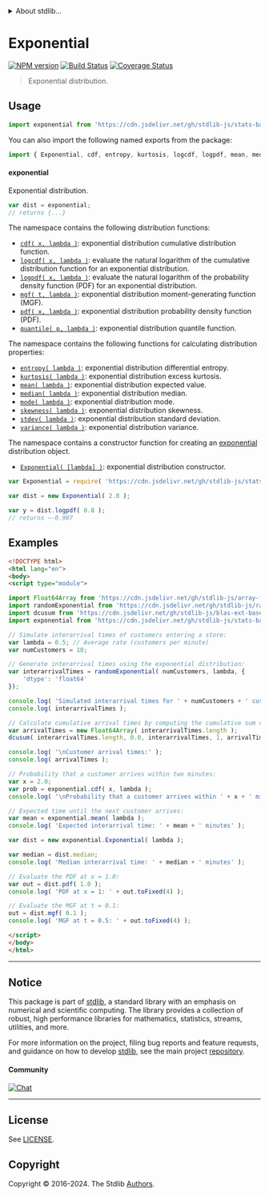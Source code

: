 <!--

@license Apache-2.0

Copyright (c) 2018 The Stdlib Authors.

Licensed under the Apache License, Version 2.0 (the "License");
you may not use this file except in compliance with the License.
You may obtain a copy of the License at

   http://www.apache.org/licenses/LICENSE-2.0

Unless required by applicable law or agreed to in writing, software
distributed under the License is distributed on an "AS IS" BASIS,
WITHOUT WARRANTIES OR CONDITIONS OF ANY KIND, either express or implied.
See the License for the specific language governing permissions and
limitations under the License.

-->


<details>
  <summary>
    About stdlib...
  </summary>
  <p>We believe in a future in which the web is a preferred environment for numerical computation. To help realize this future, we've built stdlib. stdlib is a standard library, with an emphasis on numerical and scientific computation, written in JavaScript (and C) for execution in browsers and in Node.js.</p>
  <p>The library is fully decomposable, being architected in such a way that you can swap out and mix and match APIs and functionality to cater to your exact preferences and use cases.</p>
  <p>When you use stdlib, you can be absolutely certain that you are using the most thorough, rigorous, well-written, studied, documented, tested, measured, and high-quality code out there.</p>
  <p>To join us in bringing numerical computing to the web, get started by checking us out on <a href="https://github.com/stdlib-js/stdlib">GitHub</a>, and please consider <a href="https://opencollective.com/stdlib">financially supporting stdlib</a>. We greatly appreciate your continued support!</p>
</details>

# Exponential

[![NPM version][npm-image]][npm-url] [![Build Status][test-image]][test-url] [![Coverage Status][coverage-image]][coverage-url] <!-- [![dependencies][dependencies-image]][dependencies-url] -->

> Exponential distribution.



<section class="usage">

## Usage

```javascript
import exponential from 'https://cdn.jsdelivr.net/gh/stdlib-js/stats-base-dists-exponential@esm/index.mjs';
```

You can also import the following named exports from the package:

```javascript
import { Exponential, cdf, entropy, kurtosis, logcdf, logpdf, mean, median, mgf, mode, pdf, quantile, skewness, stdev, variance } from 'https://cdn.jsdelivr.net/gh/stdlib-js/stats-base-dists-exponential@esm/index.mjs';
```

#### exponential

Exponential distribution.

```javascript
var dist = exponential;
// returns {...}
```

The namespace contains the following distribution functions:

<!-- <toc pattern="*+(cdf|pdf|mgf|quantile)*"> -->

<div class="namespace-toc">

-   <span class="signature">[`cdf( x, lambda )`][@stdlib/stats/base/dists/exponential/cdf]</span><span class="delimiter">: </span><span class="description">exponential distribution cumulative distribution function.</span>
-   <span class="signature">[`logcdf( x, lambda )`][@stdlib/stats/base/dists/exponential/logcdf]</span><span class="delimiter">: </span><span class="description">evaluate the natural logarithm of the cumulative distribution function for an exponential distribution.</span>
-   <span class="signature">[`logpdf( x, lambda )`][@stdlib/stats/base/dists/exponential/logpdf]</span><span class="delimiter">: </span><span class="description">evaluate the natural logarithm of the probability density function (PDF) for an exponential distribution.</span>
-   <span class="signature">[`mgf( t, lambda )`][@stdlib/stats/base/dists/exponential/mgf]</span><span class="delimiter">: </span><span class="description">exponential distribution moment-generating function (MGF).</span>
-   <span class="signature">[`pdf( x, lambda )`][@stdlib/stats/base/dists/exponential/pdf]</span><span class="delimiter">: </span><span class="description">exponential distribution probability density function (PDF).</span>
-   <span class="signature">[`quantile( p, lambda )`][@stdlib/stats/base/dists/exponential/quantile]</span><span class="delimiter">: </span><span class="description">exponential distribution quantile function.</span>

</div>

<!-- </toc> -->

The namespace contains the following functions for calculating distribution properties:

<!-- <toc pattern="*+(entropy|kurtosis|mean|median|mode|skewness|stdev|variance)*"> -->

<div class="namespace-toc">

-   <span class="signature">[`entropy( lambda )`][@stdlib/stats/base/dists/exponential/entropy]</span><span class="delimiter">: </span><span class="description">exponential distribution differential entropy.</span>
-   <span class="signature">[`kurtosis( lambda )`][@stdlib/stats/base/dists/exponential/kurtosis]</span><span class="delimiter">: </span><span class="description">exponential distribution excess kurtosis.</span>
-   <span class="signature">[`mean( lambda )`][@stdlib/stats/base/dists/exponential/mean]</span><span class="delimiter">: </span><span class="description">exponential distribution expected value.</span>
-   <span class="signature">[`median( lambda )`][@stdlib/stats/base/dists/exponential/median]</span><span class="delimiter">: </span><span class="description">exponential distribution median.</span>
-   <span class="signature">[`mode( lambda )`][@stdlib/stats/base/dists/exponential/mode]</span><span class="delimiter">: </span><span class="description">exponential distribution mode.</span>
-   <span class="signature">[`skewness( lambda )`][@stdlib/stats/base/dists/exponential/skewness]</span><span class="delimiter">: </span><span class="description">exponential distribution skewness.</span>
-   <span class="signature">[`stdev( lambda )`][@stdlib/stats/base/dists/exponential/stdev]</span><span class="delimiter">: </span><span class="description">exponential distribution standard deviation.</span>
-   <span class="signature">[`variance( lambda )`][@stdlib/stats/base/dists/exponential/variance]</span><span class="delimiter">: </span><span class="description">exponential distribution variance.</span>

</div>

<!-- </toc> -->

The namespace contains a constructor function for creating an [exponential][exponential-distribution] distribution object.

<!-- <toc pattern="*ctor*"> -->

<div class="namespace-toc">

-   <span class="signature">[`Exponential( [lambda] )`][@stdlib/stats/base/dists/exponential/ctor]</span><span class="delimiter">: </span><span class="description">exponential distribution constructor.</span>

</div>

<!-- </toc> -->

```javascript
var Exponential = require( 'https://cdn.jsdelivr.net/gh/stdlib-js/stats-base-dists-exponential' ).Exponential;

var dist = new Exponential( 2.0 );

var y = dist.logpdf( 0.8 );
// returns ~-0.907
```

</section>

<!-- /.usage -->

<section class="examples">

## Examples

<!-- TODO: better examples -->

<!-- eslint no-undef: "error" -->

```html
<!DOCTYPE html>
<html lang="en">
<body>
<script type="module">

import Float64Array from 'https://cdn.jsdelivr.net/gh/stdlib-js/array-float64@esm/index.mjs';
import randomExponential from 'https://cdn.jsdelivr.net/gh/stdlib-js/random-array-exponential@esm/index.mjs';
import dcusum from 'https://cdn.jsdelivr.net/gh/stdlib-js/blas-ext-base-dcusum@esm/index.mjs';
import exponential from 'https://cdn.jsdelivr.net/gh/stdlib-js/stats-base-dists-exponential@esm/index.mjs';

// Simulate interarrival times of customers entering a store:
var lambda = 0.5; // Average rate (customers per minute)
var numCustomers = 10;

// Generate interarrival times using the exponential distribution:
var interarrivalTimes = randomExponential( numCustomers, lambda, {
    'dtype': 'float64'
});

console.log( 'Simulated interarrival times for ' + numCustomers + ' customers:' );
console.log( interarrivalTimes );

// Calculate cumulative arrival times by computing the cumulative sum of interarrival times:
var arrivalTimes = new Float64Array( interarrivalTimes.length );
dcusum( interarrivalTimes.length, 0.0, interarrivalTimes, 1, arrivalTimes, 1 );

console.log( '\nCustomer arrival times:' );
console.log( arrivalTimes );

// Probability that a customer arrives within two minutes:
var x = 2.0;
var prob = exponential.cdf( x, lambda );
console.log( '\nProbability that a customer arrives within ' + x + ' minutes: ' + prob.toFixed(4) );

// Expected time until the next customer arrives:
var mean = exponential.mean( lambda );
console.log( 'Expected interarrival time: ' + mean + ' minutes' );

var dist = new exponential.Exponential( lambda );

var median = dist.median;
console.log( 'Median interarrival time: ' + median + ' minutes' );

// Evaluate the PDF at x = 1.0:
var out = dist.pdf( 1.0 );
console.log( 'PDF at x = 1: ' + out.toFixed(4) );

// Evaluate the MGF at t = 0.1:
out = dist.mgf( 0.1 );
console.log( 'MGF at t = 0.5: ' + out.toFixed(4) );

</script>
</body>
</html>
```

</section>

<!-- /.examples -->

<!-- Section for related `stdlib` packages. Do not manually edit this section, as it is automatically populated. -->

<section class="related">

</section>

<!-- /.related -->

<!-- Section for all links. Make sure to keep an empty line after the `section` element and another before the `/section` close. -->


<section class="main-repo" >

* * *

## Notice

This package is part of [stdlib][stdlib], a standard library with an emphasis on numerical and scientific computing. The library provides a collection of robust, high performance libraries for mathematics, statistics, streams, utilities, and more.

For more information on the project, filing bug reports and feature requests, and guidance on how to develop [stdlib][stdlib], see the main project [repository][stdlib].

#### Community

[![Chat][chat-image]][chat-url]

---

## License

See [LICENSE][stdlib-license].


## Copyright

Copyright &copy; 2016-2024. The Stdlib [Authors][stdlib-authors].

</section>

<!-- /.stdlib -->

<!-- Section for all links. Make sure to keep an empty line after the `section` element and another before the `/section` close. -->

<section class="links">

[npm-image]: http://img.shields.io/npm/v/@stdlib/stats-base-dists-exponential.svg
[npm-url]: https://npmjs.org/package/@stdlib/stats-base-dists-exponential

[test-image]: https://github.com/stdlib-js/stats-base-dists-exponential/actions/workflows/test.yml/badge.svg?branch=main
[test-url]: https://github.com/stdlib-js/stats-base-dists-exponential/actions/workflows/test.yml?query=branch:main

[coverage-image]: https://img.shields.io/codecov/c/github/stdlib-js/stats-base-dists-exponential/main.svg
[coverage-url]: https://codecov.io/github/stdlib-js/stats-base-dists-exponential?branch=main

<!--

[dependencies-image]: https://img.shields.io/david/stdlib-js/stats-base-dists-exponential.svg
[dependencies-url]: https://david-dm.org/stdlib-js/stats-base-dists-exponential/main

-->

[chat-image]: https://img.shields.io/gitter/room/stdlib-js/stdlib.svg
[chat-url]: https://app.gitter.im/#/room/#stdlib-js_stdlib:gitter.im

[stdlib]: https://github.com/stdlib-js/stdlib

[stdlib-authors]: https://github.com/stdlib-js/stdlib/graphs/contributors

[umd]: https://github.com/umdjs/umd
[es-module]: https://developer.mozilla.org/en-US/docs/Web/JavaScript/Guide/Modules

[deno-url]: https://github.com/stdlib-js/stats-base-dists-exponential/tree/deno
[deno-readme]: https://github.com/stdlib-js/stats-base-dists-exponential/blob/deno/README.md
[umd-url]: https://github.com/stdlib-js/stats-base-dists-exponential/tree/umd
[umd-readme]: https://github.com/stdlib-js/stats-base-dists-exponential/blob/umd/README.md
[esm-url]: https://github.com/stdlib-js/stats-base-dists-exponential/tree/esm
[esm-readme]: https://github.com/stdlib-js/stats-base-dists-exponential/blob/esm/README.md
[branches-url]: https://github.com/stdlib-js/stats-base-dists-exponential/blob/main/branches.md

[stdlib-license]: https://raw.githubusercontent.com/stdlib-js/stats-base-dists-exponential/main/LICENSE

[exponential-distribution]: https://en.wikipedia.org/wiki/Exponential_distribution

<!-- <toc-links> -->

[@stdlib/stats/base/dists/exponential/ctor]: https://github.com/stdlib-js/stats-base-dists-exponential-ctor/tree/esm

[@stdlib/stats/base/dists/exponential/entropy]: https://github.com/stdlib-js/stats-base-dists-exponential-entropy/tree/esm

[@stdlib/stats/base/dists/exponential/kurtosis]: https://github.com/stdlib-js/stats-base-dists-exponential-kurtosis/tree/esm

[@stdlib/stats/base/dists/exponential/mean]: https://github.com/stdlib-js/stats-base-dists-exponential-mean/tree/esm

[@stdlib/stats/base/dists/exponential/median]: https://github.com/stdlib-js/stats-base-dists-exponential-median/tree/esm

[@stdlib/stats/base/dists/exponential/mode]: https://github.com/stdlib-js/stats-base-dists-exponential-mode/tree/esm

[@stdlib/stats/base/dists/exponential/skewness]: https://github.com/stdlib-js/stats-base-dists-exponential-skewness/tree/esm

[@stdlib/stats/base/dists/exponential/stdev]: https://github.com/stdlib-js/stats-base-dists-exponential-stdev/tree/esm

[@stdlib/stats/base/dists/exponential/variance]: https://github.com/stdlib-js/stats-base-dists-exponential-variance/tree/esm

[@stdlib/stats/base/dists/exponential/cdf]: https://github.com/stdlib-js/stats-base-dists-exponential-cdf/tree/esm

[@stdlib/stats/base/dists/exponential/logcdf]: https://github.com/stdlib-js/stats-base-dists-exponential-logcdf/tree/esm

[@stdlib/stats/base/dists/exponential/logpdf]: https://github.com/stdlib-js/stats-base-dists-exponential-logpdf/tree/esm

[@stdlib/stats/base/dists/exponential/mgf]: https://github.com/stdlib-js/stats-base-dists-exponential-mgf/tree/esm

[@stdlib/stats/base/dists/exponential/pdf]: https://github.com/stdlib-js/stats-base-dists-exponential-pdf/tree/esm

[@stdlib/stats/base/dists/exponential/quantile]: https://github.com/stdlib-js/stats-base-dists-exponential-quantile/tree/esm

<!-- </toc-links> -->

</section>

<!-- /.links -->
